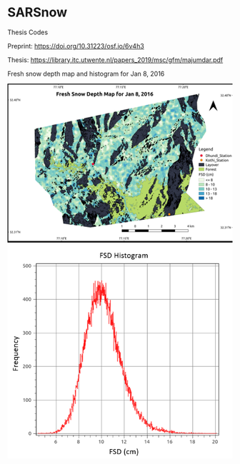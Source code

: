 # SARSnow
Thesis Codes

Preprint: https://doi.org/10.31223/osf.io/6v4h3

Thesis: https://library.itc.utwente.nl/papers_2019/msc/gfm/majumdar.pdf

Fresh snow depth map and histogram for Jan 8, 2016

![Alt text](./Maps/fsd_map.png?raw=true "Fresh Snow Depth")
![Alt text](./Maps/fsd_hist.png?raw=true "Histogram")
